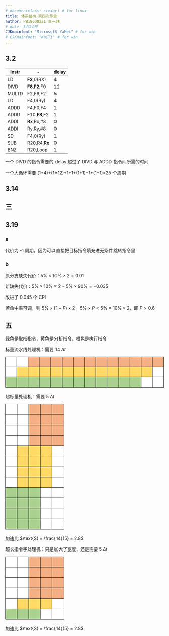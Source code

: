 ```yaml
---
# documentclass: ctexart # for linux
title: 体系结构 第四次作业
author: PB18000221 袁一玮
# date: 3月24日
CJKmainfont: "Microsoft YaHei" # for win
# CJKmainfont: "KaiTi" # for win
---
```


## 3.2

| Instr | -                | delay |
| ----- | ---------------- | ----- |
| LD    | **F2**,0(RX)     | 4     |
| DIVD  | **F8**,**F2**,F0 | 12    |
| MULTD | F2,F6,F2         | 5     |
| LD    | F4,0(Ry)         | 4     |
| ADDD  | F4,F0,F4         | 1     |
| ADDD  | F10,**F8**,F2    | 1     |
| ADDI  | **Rx**,Rx,#8     | 0     |
| ADDI  | Ry,Ry,#8         | 0     |
| SD    | F4,0(Ry)         | 1     |
| SUB   | R20,R4,**Rx**    | 0     |
| BNZ   | R20,Loop         | 1     |

一个 DIVD 的指令需要的 delay 超过了 DIVD 与 ADDD 指令间所需的时间

一个大循环需要 (1+4)+(1+12)+1+1+(1+1)+1+(1+1)=25 个周期

## 3.14

## 三

## 3.19

### a

代价为 -1 周期，因为可以直接把目标指令填充进无条件跳转指令里

### b

原分支缺失代价：$5\% \times 10\% \times 2 = 0.01$

新缺失代价：$5\% \times 10\% \times 2 - 5\% \times 90\% = -0.035$

改进了 $0.045$ 个 CPI

若命中率可调，则 $5\% \times (1-P) \times 2 - 5\% \times P < 5\% \times 10\% \times 2$，即 $P > 0.6$

## 五

<!-- 宽 4 高 25 -->

绿色是取指指令，黄色是分析指令，橙色是执行指令

标量流水线处理机：需要 14 $\Delta t$

![1](figs/1.png)

超标量处理机：需要 5 $\Delta t$

![2](figs/2.png)

加速比 $\text{S} = \frac{14}{5} = 2.8$

超长指令字处理机：只是加大了宽度，还是需要 5 $\Delta t$

![3](figs/3.png)

加速比 $\text{S} = \frac{14}{5} = 2.8$
